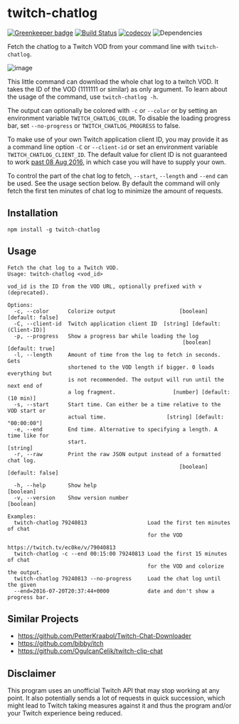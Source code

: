 # twitch-chatlog

[![Greenkeeper badge](https://badges.greenkeeper.io/freaktechnik/twitch-chatlog.svg)](https://greenkeeper.io/)
[![Build Status](https://travis-ci.org/freaktechnik/twitch-chatlog.svg?branch=master)](https://travis-ci.org/freaktechnik/twitch-chatlog) [![codecov](https://codecov.io/gh/freaktechnik/twitch-chatlog/branch/master/graph/badge.svg)](https://codecov.io/gh/freaktechnik/twitch-chatlog) ![Dependencies](https://david-dm.org/freaktechnik/twitch-chatlog.svg)

Fetch the chatlog to a Twitch VOD from your command line with `twitch-chatlog`.

![image](https://user-images.githubusercontent.com/640949/32186906-b3275e40-bda3-11e7-95a2-4cccb6ce9b3b.png)

This little command can download the whole chat log to a twitch VOD. It takes the ID of the VOD (1111111 or similar) as only argument. To learn about the usage of the command, use `twitch-chatlog -h`.

The output can optionally be colored with `-c` or `--color` or by setting an environment variable `TWITCH_CHATLOG_COLOR`. To disable the loading progress bar, set `--no-progress` or `TWITCH_CHATLOG_PROGRESS` to false.

To make use of your own Twitch application client ID, you may provide it as a command line option `-C` or `--client-id` or set an environment variable `TWITCH_CHATLOG_CLIENT_ID`. The default value for client ID is not guaranteed to work [past 08 Aug 2016](https://discuss.dev.twitch.tv/t/client-id-requirement-faqs/6108), in which case you will have to supply your own.

To control the part of the chat log to fetch, `--start`, `--length` and `--end` can be used. See the usage section below. By default the command will only fetch the first ten minutes of chat log to minimize the amount of requests.

## Installation
```
npm install -g twitch-chatlog
```

## Usage
```
Fetch the chat log to a Twitch VOD.
Usage: twitch-chatlog <vod_id>

vod_id is the ID from the VOD URL, optionally prefixed with v (deprecated).

Options:
  -c, --color      Colorize output                    [boolean] [default: false]
  -C, --client-id  Twitch application client ID  [string] [default: (Client-ID)]
  -p, --progress   Show a progress bar while loading the log
                                                       [boolean] [default: true]
  -l, --length     Amount of time from the log to fetch in seconds. Gets
                   shortened to the VOD length if bigger. 0 loads everything but
                   is not recommended. The output will run until the next end of
                   a log fragment.                  [number] [default: (10 min)]
  -s, --start      Start time. Can either be a time relative to the VOD start or
                   actual time.                   [string] [default: "00:00:00"]
  -e, --end        End time. Alternative to specifying a length. A time like for
                   start.                                               [string]
  -r, --raw        Print the raw JSON output instead of a formatted chat log.
                                                      [boolean] [default: false]

  -h, --help       Show help                                           [boolean]
  -v, --version    Show version number                                 [boolean]

Examples:
  twitch-chatlog 79240813                   Load the first ten minutes of chat
                                            for the VOD
                                            https://twitch.tv/ec0ke/v/79040813
  twitch-chatlog -c --end 00:15:00 79240813 Load the first 15 minutes of chat
                                            for the VOD and colorize the output.
  twitch-chatlog 79240813 --no-progress     Load the chat log until the given
  --end=2016-07-20T20:37:44+0000            date and don't show a progress bar.

```

## Similar Projects
 - https://github.com/PetterKraabol/Twitch-Chat-Downloader
 - https://github.com/bibby/itch
 - https://github.com/OgulcanCelik/twitch-clip-chat

## Disclaimer
This program uses an unofficial Twitch API that may stop working at any point. It also potentially sends a lot of requests in quick succession, which might lead to Twitch taking measures against it and thus the program and/or your Twitch experience being reduced.
